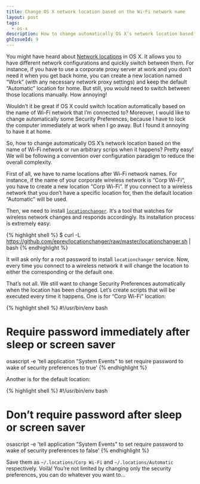 ```yaml
---
title: Change OS X network location based on the Wi-Fi network name
layout: post
tags:
  - os-x
description: How to change automatically OS X’s network location based on the name of Wi-Fi network and run arbitrary scrips when it happens.
ghIssueId: 9
---
```


You might have heard about [Network locations](https://support.apple.com/en-us/HT202480) in OS X.
It allows you to have different network configurations and quickly switch between them. For instance,
if you have to use a corporate proxy server at work and you don’t need it when you get back home,
you can create a new location named “Work” (with any necessary network proxy settings) and keep
the default “Automatic” location for home. But still, you would need to switch between those locations
manually. How annoying!

Wouldn’t it be great if OS X could switch location automatically based on the name of Wi-Fi network
that I’m connected to? Moreover, I would like to change automatically some Security Preferences,
because I have to lock the computer immediately at work when I go away. But I found it annoying
to have it at home.

So, how to change automatically OS X’s network location based on the name of Wi-Fi network or run
arbitrary scrips when it happens? Pretty easy! We will be following a convention over configuration
paradigm to reduce the overall complexity.

<!-- Read More -->

First of all, we have to name locations after Wi-Fi network names. For instance, if the name of
your corporate wireless network is “Corp Wi-Fi”, you have to create a new location “Corp Wi-Fi”.
If you connect to a wireless network that you don’t have a specific location for, then
the default location “Automatic” will be used.

Then, we need to install [`locationchanger`](https://github.com/eprev/locationchanger). It‘s a tool
that watches for wireless network changes and responds accordingly. Its installation process
is extremely easy:

{% highlight shell %}
$ curl -L https://github.com/eprev/locationchanger/raw/master/locationchanger.sh | bash
{% endhighlight %}

It will ask only for a root password to install `locationchanger` service. Now, every time you connect to
a wireless network it will change the location to either the corresponding or the default one.

That’s not all. We still want to change Security Preferences automatically when the location
has been changed. Let’s create scripts that will be executed every time it happens. One is
for “Corp Wi-Fi” location:

{% highlight shell %}
#!/usr/bin/env bash

# Require password immediately after sleep or screen saver
osascript -e 'tell application "System Events" to set require password to wake of security preferences to true'
{% endhighlight %}

Another is for the default location:

{% highlight shell %}
#!/usr/bin/env bash

# Don’t require password after sleep or screen saver
osascript -e 'tell application "System Events" to set require password to wake of security preferences to false'
{% endhighlight %}

Save them as `~/.locations/Corp Wi-Fi` and `~/.locations/Automatic` respectively. Voilà!
You’re not limited by changing only the security preferences, you can do whatever
you want to…
